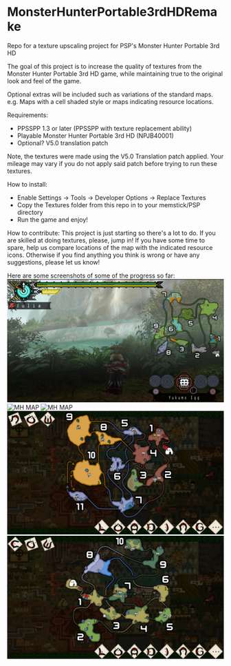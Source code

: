 # MonsterHunterPortable3rdHDRemake
Repo for a texture upscaling project for PSP's Monster Hunter Portable 3rd HD

The goal of this project is to increase the quality of textures from the Monster Hunter Portable 3rd HD game, while maintaining true to the original look and feel of the game.

Optional extras will be included such as variations of the standard maps. e.g. Maps with a cell shaded style or maps indicating resource locations.

Requirements:
- PPSSPP 1.3 or later (PPSSPP with texture replacement ability)
- Playable Monster Hunter Portable 3rd HD (NPJB40001)
- Optional? V5.0 translation patch

Note, the textures were made using the V5.0 Translation patch applied. Your mileage may vary if you do not apply said patch before trying to run these textures.

How to install:
- Enable Settings   ->  Tools   ->  Developer Options   ->  Replace Textures
- Copy the Textures folder from this repo in to your memstick/PSP directory
- Run the game and enjoy!

How to contribute:
This project is just starting so there's a lot to do.
If you are skilled at doing textures, please, jump in!
If you have some time to spare, help us compare locations of the map with the indicated resource icons.
Otherwise if you find anything you think is wrong or have any suggestions, please let us know!

Here are some screenshots of some of the progress so far:
![Look at the Gargwas!](SCREENSHOTS/screenshot03.jpg?raw=true "Look at the Gargwas!")
![MH MAP](SCREENSHOTS/Comparison-001.jpg?raw=true "comparison1")
![MH MAP](SCREENSHOTS/Comparison-002.jpg?raw=true "comparison2")
![MH MAP](SCREENSHOTS/screenshot01.jpg?raw=true "MAP")
![MH MAP](SCREENSHOTS/screenshot02.jpg?raw=true "MAP2")

